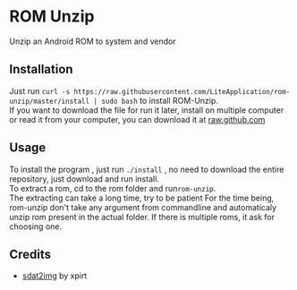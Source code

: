 # ROM Unzip
Unzip an Android ROM to system and vendor
## Installation
Just run `curl -s https://raw.githubusercontent.com/LiteApplication/rom-unzip/master/install | sudo bash` to install ROM-Unzip.\
If you want to download the file for run it later, install on multiple computer or read it from your computer, you can download it at [raw.github.com](https://raw.githubusercontent.com/LiteApplication/rom-unzip/master/install)
## Usage
To install the program , just run `./install` , no need to download the entire repository, just download and run install.\
To extract a rom, cd to the rom folder and run`rom-unzip`.\
The extracting can take a long time, try to be patient
For the time being, rom-unzip don't take any argument from commandline and automaticaly unzip rom present in the actual folder. If there is multiple roms, it ask for choosing one.

## Credits
- [sdat2img](https://github.com/xpirt/sdat2img) by xpirt
